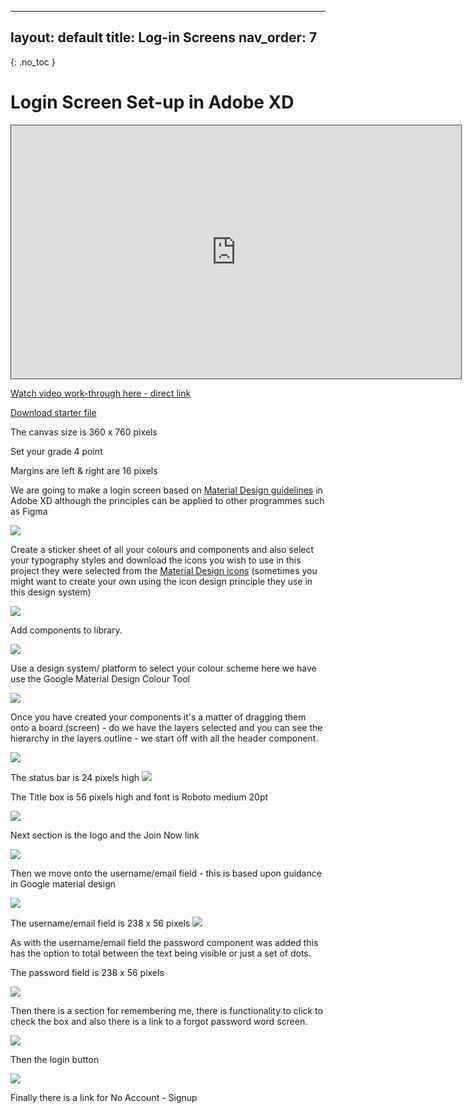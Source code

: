 
---
layout: default
title: Log-in Screens
nav_order: 7
---

{: .no_toc }

# Login Screen Set-up in Adobe XD

<iframe src="https://solent.cloud.panopto.eu/Panopto/Pages/Embed.aspx?id=49f8c653-b6a2-4917-9044-ac5f0175a475&autoplay=false&offerviewer=true&showtitle=true&showbrand=false&start=0&interactivity=all" height="405" width="720" style="border: 1px solid #464646;" allowfullscreen allow="autoplay"></iframe>

[Watch video work-through here - direct link](https://solent.cloud.panopto.eu/Panopto/Pages/Viewer.aspx?id=49f8c653-b6a2-4917-9044-ac5f0175a475)

[Download starter file](images/xd_states_interaction.xd)

The canvas size is 360 x 760 pixels 

Set your grade 4 point

Margins are left & right are 16 pixels

We are going to make a login screen based on [Material Design guidelines](https://material.io/components/text-fields#anatomy) in Adobe XD although the principles can be applied to other programmes such as Figma

![](log_images/login_d_2.png)

Create a sticker sheet of all your colours and components and also select your typography styles and download the icons you wish to use in this project they were selected from the [Material Design icons](https://material.io/resources/icons/?style=baseline) (sometimes you might want to create your own using the icon design principle they use in this design system)

![](log_images/login_d_3.png)

Add components to library.

![](log_images/login_d_4.png)

Use a design system/ platform to select your colour scheme here we have use the Google Material Design Colour Tool

![](log_images/login_d_5.png)

Once you have created your components it's a matter of dragging them onto a board (screen) - do we have the layers selected and you can see the hierarchy in the layers outline - we start off with all the header component.

![](log_images/login_d_6.png)

The status bar is 24 pixels high
![](log_images/login_d_16.png)

The Title box is 56 pixels high and font is Roboto medium 20pt

![](log_images/login_d_15.png)

Next section is the logo and the Join Now link

![](log_images/login_d_7.png)

Then we move onto the username/email field - this is based upon guidance in Google material design

![](log_images/login_d_8.png)

The username/email field is 238 x 56 pixels
![](images/login_d_18.png)


As with the username/email field the password component was added this has the option to total between the text being visible or just a set of dots.

The password field is 238 x 56 pixels

![](log_images/login_d_9.png)



Then there is a section for remembering me, there is functionality to click to check the box and also there is a link to a forgot password word screen.

![](log_images/login_d_10.png)

Then the login button 

![](log_images/login_d_11.png)

Finally there is a link for No Account  - Signup

